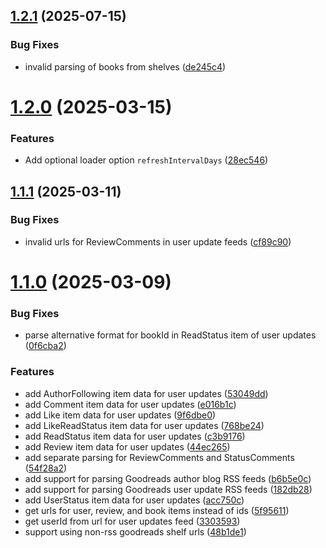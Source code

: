 ## [1.2.1](https://github.com/sadmanca/astro-loader-goodreads/compare/v1.2.0...v1.2.1) (2025-07-15)


### Bug Fixes

* invalid parsing of books from shelves ([de245c4](https://github.com/sadmanca/astro-loader-goodreads/commit/de245c4d124c055fdd83454a4e3d6a30f3796ee8))

# [1.2.0](https://github.com/sadmanca/astro-loader-goodreads/compare/v1.1.1...v1.2.0) (2025-03-15)


### Features

* Add optional loader option `refreshIntervalDays` ([28ec546](https://github.com/sadmanca/astro-loader-goodreads/commit/28ec5462b8c0c9bb9151a61f62628b61a0bd6423))

## [1.1.1](https://github.com/sadmanca/astro-loader-goodreads/compare/v1.1.0...v1.1.1) (2025-03-11)


### Bug Fixes

* invalid urls for ReviewComments in user update feeds ([cf89c90](https://github.com/sadmanca/astro-loader-goodreads/commit/cf89c90e1155bd578a322143a4f5f828e0e621f9))

# [1.1.0](https://github.com/sadmanca/astro-loader-goodreads/compare/v1.0.0...v1.1.0) (2025-03-09)


### Bug Fixes

* parse alternative format for bookId in ReadStatus item of user updates ([0f6cba2](https://github.com/sadmanca/astro-loader-goodreads/commit/0f6cba22e52a35349967377d05d566e18480de53))


### Features

* add AuthorFollowing item data for user updates ([53049dd](https://github.com/sadmanca/astro-loader-goodreads/commit/53049dd0f6b0bcd5cca02ae3bbf4eb91df122a7b))
* add Comment item data for user updates ([e016b1c](https://github.com/sadmanca/astro-loader-goodreads/commit/e016b1ca239703ba8475e2d368d7ab3918daae52))
* add Like item data for user updates ([9f6dbe0](https://github.com/sadmanca/astro-loader-goodreads/commit/9f6dbe057c3ce19e38b378835e8e5ecb9b038164))
* add LikeReadStatus item data for user updates ([768be24](https://github.com/sadmanca/astro-loader-goodreads/commit/768be24a6b39250120cb3953d9a8aa65f2d0b254))
* add ReadStatus item data for user updates ([c3b9176](https://github.com/sadmanca/astro-loader-goodreads/commit/c3b91767815f7df91d846f3402b5e93ef61fac1d))
* add Review item data for user updates ([44ec265](https://github.com/sadmanca/astro-loader-goodreads/commit/44ec265ab0813c1a7fc3cf07eace7fdf8ae66b5c))
* add separate parsing for ReviewComments and StatusComments ([54f28a2](https://github.com/sadmanca/astro-loader-goodreads/commit/54f28a2acaff1fcb21e2904635ab38541ef3a27a))
* add support for parsing Goodreads author blog RSS feeds ([b6b5e0c](https://github.com/sadmanca/astro-loader-goodreads/commit/b6b5e0c0a5a40984562b73a1ebeed4057e0a9242))
* add support for parsing Goodreads user update RSS feeds ([182db28](https://github.com/sadmanca/astro-loader-goodreads/commit/182db2881e9764866dee8b6493edd4496d02a1cf))
* add UserStatus item data for user updates ([acc750c](https://github.com/sadmanca/astro-loader-goodreads/commit/acc750c2742717b22f666e6ba8816d6519235f64))
* get urls for user, review, and book items instead of ids ([5f95611](https://github.com/sadmanca/astro-loader-goodreads/commit/5f95611f6fb5b875b886121542e0abcd4da3eb60))
* get userId from url for user updates feed ([3303593](https://github.com/sadmanca/astro-loader-goodreads/commit/330359378287e9724446f460d4107cef8edf9f33))
* support using non-rss goodreads shelf urls ([48b1de1](https://github.com/sadmanca/astro-loader-goodreads/commit/48b1de1c6d34623b41128de6187ad291676edfa4))
